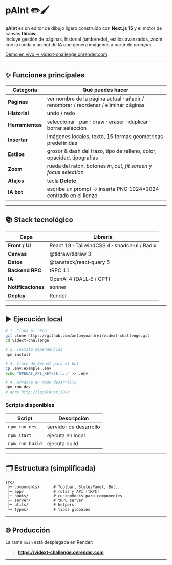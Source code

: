 # pAInt ✏️🖌️

**pAInt** es un editor de dibujo ligero construido con **Next.js 15** y el motor de canvas **tldraw**.  
Incluye gestión de páginas, historial (undo/redo), estilos avanzados, zoom con la rueda y un bot de IA que genera imágenes a partir de _prompts_.

[Demo en vivo → vidext-challenge.onrender.com](https://vidext-challenge.onrender.com)

---

## ✨ Funciones principales

| Categoría        | Qué puedes hacer                                                                   |
| ---------------- | ---------------------------------------------------------------------------------- |
| **Páginas**      | ver nombre de la página actual · añadir / renombrar / reordenar / eliminar páginas |
| **Historial**    | undo / redo                                                                        |
| **Herramientas** | seleccionar · pan · draw · eraser · duplicar · borrar selección                    |
| **Insertar**     | imágenes locales, texto, 15 formas geométricas predefinidas                        |
| **Estilos**      | grosor & dash del trazo, tipo de relleno, color, opacidad, tipografías             |
| **Zoom**         | rueda del ratón, botones _in_, _out_, _fit screen_ y _focus selection_             |
| **Atajos**       | tecla **Delete**                                                                   |
| **IA bot**       | escribe un prompt → inserta PNG 1024×1024 centrado en el lienzo                    |

---

## 📚 Stack tecnológico

| Capa               | Librería                                     |
| ------------------ | -------------------------------------------- |
| **Front / UI**     | React 19 · TailwindCSS 4 · shadcn‑ui / Radix |
| **Canvas**         | @tldraw/tldraw 3                             |
| **Datos**          | @tanstack/react‑query 5                      |
| **Backend RPC**    | tRPC 11                                      |
| **IA**             | OpenAI 4 (DALL‑E / GPT)                      |
| **Notificaciones** | sonner                                       |
| **Deploy**         | Render                                       |

---

## ▶️ Ejecución local

```bash
# 1. Clona el repo
git clone https://github.com/antonyoandrei/vidext-challenge.git
cd vidext-challenge

# 2. Instala dependencias
npm install

# 3. Clave de OpenAI para el bot
cp .env.example .env
echo "OPENAI_API_KEY=sk-..." >> .env

# 4. Arranca en modo desarrollo
npm run dev
# abre http://localhost:3000
```

### Scripts disponibles

| Script          | Descripción            |
| --------------- | ---------------------- |
| `npm run dev`   | servidor de desarrollo |
| `npm start`     | ejecuta en local       |
| `npm run build` | ejecuta build          |

---

## 🗂️ Estructura (simplificada)

```
src/
 ├─ components/      # Toolbar, StylesPanel, Bot...
 ├─ app/             # rutas y API (tRPC)
 ├─ hooks/           # customHooks para componentes
 ├─ server/          # tRPC server
 ├─ utils/           # helpers
 └─ types/           # tipos globales
```

---

## 🌐 Producción

La rama `main` está desplegada en Render:

> **https://vidext-challenge.onrender.com**

---
